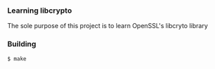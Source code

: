 ### Learning libcrypto
The sole purpose of this project is to learn OpenSSL's libcryto library


### Building

    $ make


